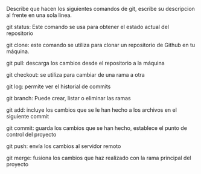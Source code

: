 Describe que hacen los siguientes comandos de git, escribe su descripcion al frente en una sola linea.

git status: Este comando se usa para obtener el estado actual del repositorio

git clone: este comando se utiliza para clonar un repositorio de Github en tu máquina.

git pull: descarga los cambios desde el repositorio a la máquina

git checkout: se utiliza para cambiar de una rama a otra

git log: permite ver el historial de commits

git branch: Puede crear, listar o eliminar las ramas

git add: incluye los cambios que se le han hecho a los archivos en el siguiente commit

git commit: guarda los cambios que se han hecho, establece el punto de control del proyecto

git push: envía los cambios al servidor remoto

git merge: fusiona los cambios que haz realizado con la rama principal del proyecto
